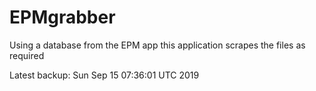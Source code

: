 # EPMgrabber
Using a database from the EPM app this application scrapes the files as required


Latest backup: Sun Sep 15 07:36:01 UTC 2019
